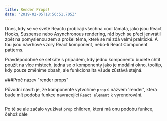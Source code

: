 ```yaml
---
title: Render Props!
date: '2019-02-05T18:56:51.705Z'
---
```


Dnes, kdy se ve světě Reactu probírají všechna cool támata, jako jsou React Hooks,
Suspense nebo Asynchronous rendering, rád bych se přeci jenvrátil zpět na pomyslenou
zem a prošel téma, které se mi zdá velmi praktické. A tou jsou návrhové vzory
React komponent, nebo-li React Component patterns.

Pravděpodobně se setkáte s případem, kdy jednu komponentu budete chtít použít na více místech, jedná
se o komponenty jako je modální okno, tooltip, kdy pouze změníme obsah, ale funkcionalita všude zůstává stejná.

###Proč název "render props"

Původní návrh je, že komponentě vytvoříme `prop` s názvem 'render', která bude mít podobu funkce
navracející `React element` k vyrendrování.
````javascript

````

Po té se ale začalo využívat `prop` children, která má onu podobu funkce,  čehož dále 
